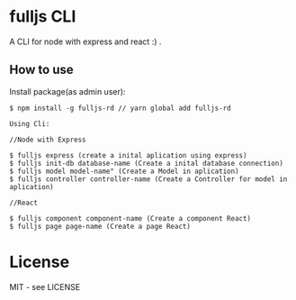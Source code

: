 # fulljs CLI

A CLI for node with express and react :) .



## How to use

Install package(as admin user): 

```shell
$ npm install -g fulljs-rd // yarn global add fulljs-rd

Using Cli:

//Node with Express

$ fulljs express (create a inital aplication using express)
$ fulljs init-db database-name (Create a inital database connection)
$ fulljs model model-name" (Create a Model in aplication)
$ fulljs controller controller-name (Create a Controller for model in aplication)

//React

$ fulljs component component-name (Create a component React)
$ fulljs page page-name (Create a page React)
```

# License

MIT - see LICENSE

